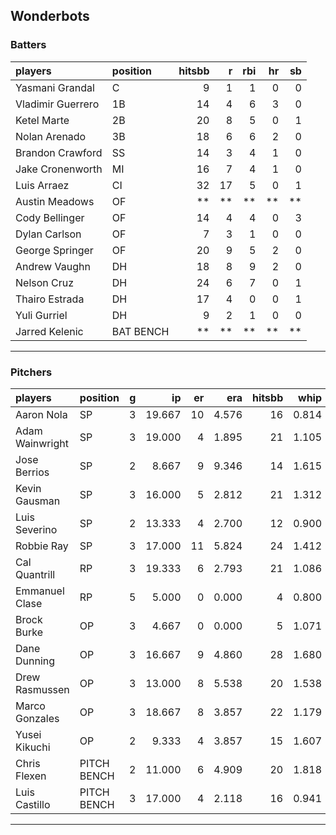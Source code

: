 ## Wonderbots

### Batters

 
|players           |position  | hitsbb|  r| rbi| hr| sb| 
|:-----------------|:---------|------:|--:|---:|--:|--:| 
|Yasmani Grandal   |C         |      9|  1|   1|  0|  0| 
|Vladimir Guerrero |1B        |     14|  4|   6|  3|  0| 
|Ketel Marte       |2B        |     20|  8|   5|  0|  1| 
|Nolan Arenado     |3B        |     18|  6|   6|  2|  0| 
|Brandon Crawford  |SS        |     14|  3|   4|  1|  0| 
|Jake Cronenworth  |MI        |     16|  7|   4|  1|  0| 
|Luis Arraez       |CI        |     32| 17|   5|  0|  1| 
|Austin Meadows    |OF        |     **| **|  **| **| **| 
|Cody Bellinger    |OF        |     14|  4|   4|  0|  3| 
|Dylan Carlson     |OF        |      7|  3|   1|  0|  0| 
|George Springer   |OF        |     20|  9|   5|  2|  0| 
|Andrew Vaughn     |DH        |     18|  8|   9|  2|  0| 
|Nelson Cruz       |DH        |     24|  6|   7|  0|  1| 
|Thairo Estrada    |DH        |     17|  4|   0|  0|  1| 
|Yuli Gurriel      |DH        |      9|  2|   1|  0|  0| 
|Jarred Kelenic    |BAT BENCH |     **| **|  **| **| **| 


* * *

### Pitchers

 
|players         |position    |  g|     ip| er|   era| hitsbb|  whip| so|  w| sv| 
|:---------------|:-----------|--:|------:|--:|-----:|------:|-----:|--:|--:|--:| 
|Aaron Nola      |SP          |  3| 19.667| 10| 4.576|     16| 0.814| 24|  2|  0| 
|Adam Wainwright |SP          |  3| 19.000|  4| 1.895|     21| 1.105| 15|  1|  0| 
|Jose Berrios    |SP          |  2|  8.667|  9| 9.346|     14| 1.615|  8|  0|  0| 
|Kevin Gausman   |SP          |  3| 16.000|  5| 2.812|     21| 1.312| 16|  2|  0| 
|Luis Severino   |SP          |  2| 13.333|  4| 2.700|     12| 0.900| 13|  0|  0| 
|Robbie Ray      |SP          |  3| 17.000| 11| 5.824|     24| 1.412| 24|  0|  0| 
|Cal Quantrill   |RP          |  3| 19.333|  6| 2.793|     21| 1.086| 13|  1|  0| 
|Emmanuel Clase  |RP          |  5|  5.000|  0| 0.000|      4| 0.800|  7|  0|  0| 
|Brock Burke     |OP          |  3|  4.667|  0| 0.000|      5| 1.071|  3|  0|  0| 
|Dane Dunning    |OP          |  3| 16.667|  9| 4.860|     28| 1.680| 19|  0|  0| 
|Drew Rasmussen  |OP          |  3| 13.000|  8| 5.538|     20| 1.538| 17|  2|  0| 
|Marco Gonzales  |OP          |  3| 18.667|  8| 3.857|     22| 1.179|  7|  2|  0| 
|Yusei Kikuchi   |OP          |  2|  9.333|  4| 3.857|     15| 1.607| 11|  0|  0| 
|Chris Flexen    |PITCH BENCH |  2| 11.000|  6| 4.909|     20| 1.818|  8|  1|  0| 
|Luis Castillo   |PITCH BENCH |  3| 17.000|  4| 2.118|     16| 0.941| 21|  2|  0| 


* * *


